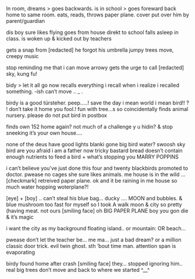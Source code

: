 In room, dreams > goes backwards.
is in school > goes foreward back home to same room.
eats, reads, throws paper plane.
cover put over him by parent/guardian

dis boy sure likes flying
goes from house direkt to school
falls asleep in class.
is woken up & kicked out by teachers

gets a snap from [redacted]
he forgot his umbrella
jumpy trees move, creepy music

stop reminding me that i can move arrowy
gets the urge to call [redacted] sky,
kung fu!

bidy > let it all go now
recalls everything i recall when i realize i recalled something. -ish
can’t move .. _ .

birdy is a good türsteher.
peep…..! save the day i mean world i mean bird!! ? !
don’t take it home you fool.!
fun with tree…s
so coincidentally finds animal nursery. please do not put bird in postbox

finds own 152 home again?
not much of a challenge
y u hidin? & stop sneeking
it’s your own house….

none of the deus have good lights
blanki gone big bird water?
swoosh sky bird are you afraid
i am a father now tricky bastard
bread doesn’t contain enough
nutrients to feed a bird +
what’s stopping you
MARRY POPPINS

i can’t believe you’ve just done this
four and twenty blackbirds
promoted to doctor.
pwease no cages
she sure likes animals.
me house is in the wild …
[checkmark] retreived paper plane. ok
and it be raining in me house
so much water hopping
woterplane?!

[eye] + [boy]
.. can’t steal his blue bag…
ducky …. MOON
and bubbles. & blue mushroom
too fast for myself
so I took A walk
moon & city so pretty
(having meat. not ours [smiling face] oh
BIG PAPER PLANE boy you gon die
& it’s magic

i want the city as my background
floating island.. or mountain:
OR beach…

pwease don’t let the teacher be…
me ma…
just a bad dream? or a million
classic door trick.
evil twin ghost. sth ’bout time man.
attention span is evaporating

birdy found home after crash [smiling face]
they… stopped ignoring him..
real big trees don’t move
and back to where we started ^__^

